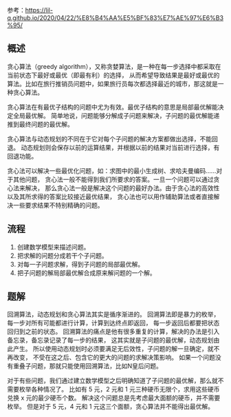 参考：https://lil-q.github.io/2020/04/22/%E8%B4%AA%E5%BF%83%E7%AE%97%E6%B3%95/

## 概述
贪心算法（greedy algorithm），又称贪婪算法，是一种在每一步选择中都采取在当前状态下最好或最优（即最有利）的选择，
从而希望导致结果是最好或最优的算法。比如在旅行推销员问题中，如果旅行员每次都选择最近的城市，那这就是一种贪心算法。

贪心算法在有最优子结构的问题中尤为有效。最优子结构的意思是局部最优解能决定全局最优解。
简单地说，问题能够分解成子问题来解决，子问题的最优解能递推到最终问题的最优解。

贪心算法与动态规划的不同在于它对每个子问题的解决方案都做出选择，不能回退。
动态规划则会保存以前的运算结果，并根据以前的结果对当前进行选择，有回退功能。

贪心法可以解决一些最优化问题，如：求图中的最小生成树、求哈夫曼编码……对于其他问题，
贪心法一般不能得到我们所要求的答案。一旦一个问题可以通过贪心法来解决，
那么贪心法一般是解决这个问题的最好办法。由于贪心法的高效性以及其所求得的答案比较接近最优结果，
贪心法也可以用作辅助算法或者直接解决一些要求结果不特别精确的问题。

## 流程
1. 创建数学模型来描述问题。
2. 把求解的问题分成若干个子问题。
3. 对每一子问题求解，得到子问题的局部最优解。
4. 把子问题的解局部最优解合成原来解问题的一个解。

## 题解
回溯算法，动态规划和贪心算法其实是循序渐进的。
回溯算法即是暴力的枚举，每一步对所有可能都进行计算，计算到达终点即返回，
每一步返回后都要把状态回归到之前的状态。
回溯算法的痛点是他有很多重复的计算，解决的办法是引入备忘录，备忘录记录了每一步的结果，
这其实就是子问题的最优解，动态规划由此产生。
所以使用动态规划时必须要满足无后效性，子问题的解一旦确定，就不再改变，
不受在这之后、包含它的更大的问题的求解决策影响。
如果一个问题没有重叠子问题，那就只能使用回溯算法，比如N皇后问题。

对于有些问题，我们通过建立数学模型之后明确知道了子问题的最优解，那么就不需要枚举各种情况了。
比如有 5 元，2 元和 1 元三种硬币无限个，求用这些硬币兑换 x 元的最少硬币个数。
解决这个问题总是先考虑最大面额的硬币，并不需要枚举。
但是对于 5 元，4 元和 1 元这三个面额，贪心算法并不能得出最优解。


